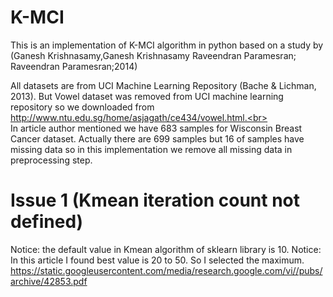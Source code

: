 # K-MCI
This is an implementation of K-MCI algorithm in python based on a study by (Ganesh Krishnasamy,Ganesh Krishnasamy Raveendran Paramesran; Raveendran Paramesran;2014)

All datasets are from UCI Machine Learning Repository (Bache & Lichman, 2013). But Vowel dataset was removed from UCI machine learning repository so we downloaded from http://www.ntu.edu.sg/home/asjagath/ce434/vowel.html.<br>
<br>In article author mentioned we have 683 samples for Wisconsin Breast Cancer dataset. Actually there are 699 samples but 16 of samples have missing data so in this implementation we remove all missing data in preprocessing step.

# Issue 1 (Kmean iteration count not defined)
Notice: the default value in Kmean algorithm of sklearn library is 10.
Notice: In this article I found best value is 20 to 50. So I selected the maximum.
https://static.googleusercontent.com/media/research.google.com/vi//pubs/archive/42853.pdf